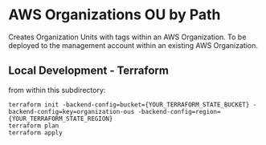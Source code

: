 # AWS Organizations OU by Path

Creates Organization Units with tags within an AWS Organization. To be deployed to the management account within an existing AWS Organization.

## Local Development - Terraform

from within this subdirectory:

```
terraform init -backend-config=bucket={YOUR_TERRAFORM_STATE_BUCKET} -backend-config=key=organization-ous -backend-config=region={YOUR_TERRAFORM_STATE_REGION}
terraform plan
terraform apply
```

